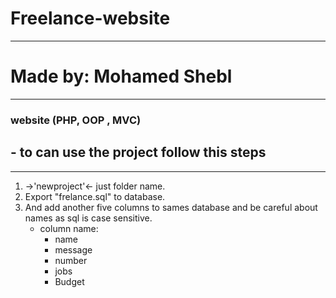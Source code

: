 # Freelance-website
----------------------------------
# Made by: Mohamed Shebl 
----------------------------------
### website (PHP, OOP , MVC)


## - to can use the project follow this steps
-----------------------------------------------
1. ->'newproject'<- just folder name.
2. Export "frelance.sql" to database.
3. And add another five columns to sames database and be careful about names as sql is case sensitive.
	- column name:
		- name
		- message
		- number
		- jobs
		- Budget
			

